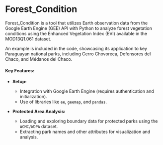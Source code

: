 # Forest_Condition
Forest_Condition is a tool that utilizes Earth observation data from the Google Earth Engine (GEE) API with Python to analyze forest vegetation conditions using the Enhanced Vegetation Index (EVI) available in the MOD13Q1.061 dataset.

An example is included in the code, showcasing its application to key Paraguayan national parks, including Cerro Chovoreca, Defensores del Chaco, and Médanos del Chaco.
#### Key Features:

-   **Setup:**
    
    -   Integration with Google Earth Engine (requires authentication and initialization).
    -   Use of libraries like `ee`, `geemap`, and `pandas`.
-   **Protected Area Analysis:**
    
    -   Loading and exploring boundary data for protected parks using the `WCMC/WDPA` dataset.
    -   Extracting park names and other attributes for visualization and analysis.
